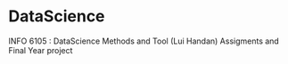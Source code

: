 # DataScience
INFO 6105 : DataScience Methods and Tool (Lui Handan)
Assigments and Final Year project
